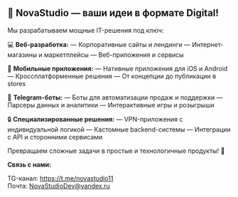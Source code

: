 ## 🚀 **NovaStudio — ваши идеи в формате Digital!**

Мы разрабатываем мощные IT-решения под ключ:

💻 **Веб-разработка:**
— Корпоративные сайты и лендинги
— Интернет-магазины и маркетплейсы
— Веб-приложения и сервисы

📱 **Мобильные приложения:**
— Нативные приложения для iOS и Android
— Кроссплатформенные решения
— От концепции до публикации в stores

🤖 **Telegram-боты:**
— Боты для автоматизации продаж и поддержки
— Парсеры данных и аналитики
— Интерактивные игры и розыгрыши

🔒 **Специализированные решения:**
— VPN-приложения с индивидуальной логикой
— Кастомные backend-системы
— Интеграции с API и сторонними сервисами

Превращаем сложные задачи в простые и технологичные продукты! 💙

**Связь с нами:**

TG-канал: https://t.me/novastudio11  
Почта: NovaStudioDev@yandex.ru
